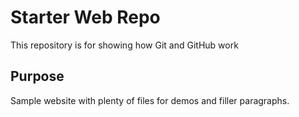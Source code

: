 # Starter Web Repo

This repository is for showing how Git and GitHub work

## Purpose

Sample website with plenty of files for demos and filler paragraphs.
